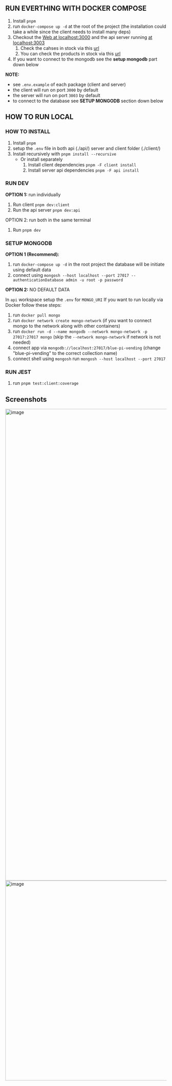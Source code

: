 ## RUN EVERTHING WITH DOCKER COMPOSE

1. Install `pnpm`
2. run `docker-compose up -d` at the root of the project (the installation could take a while since the client needs to install many deps)
3. Checkout the [Web at localhost:3000](http://localhost:3000) and the api server running [at localhost:3003](http://localhost:3003)
   1. Check the cahses in stock via this [url](http://localhost:3003/api/cashes)
   2. You can check the products in stock via this [url](http://localhost:3003/api/products)
4. If you want to connect to the mongodb see the **setup mongodb** part down below

**NOTE:**

- see `.env.example` of each package (client and server)
- the client will run on port `3000` by default
- the server will run on port `3003` by default
- to connect to the database see **SETUP MONGODB** section down below

## HOW TO RUN LOCAL

### HOW TO INSTALL

1. Install `pnpm`
2. setup the `.env` file in both api (./api/) server and client folder (./client/)
3. Install recursively with `pnpm install --recursive`
   - Or install separately
     1. Install client dependencies `pnpm -F client install`
     2. Install server api dependencies `pnpm -F api install`

### RUN DEV

**OPTION 1:** run individually

1. Run client `pnpm dev:client`
2. Run the api server `pnpm dev:api`

OPTION 2: run both in the same terminal

1. Run `pnpm dev`

### SETUP MONGODB

**OPTION 1 (Recommend):**

1. run `docker-compose up -d` in the root project the database will be initiate using default data
2. connect using `mongosh --host localhost --port 27017 --authenticationDatabase admin -u root -p password`

**OPTION 2:** NO DEFAULT DATA

In `api` workspace setup the `.env` for `MONGO_URI` If you want to run locally via Docker follow these steps:

1. run `docker pull mongo`
2. run `docker network create mongo-network` (if you want to connect mongo to the network along with other containers)
3. run `docker run -d --name mongodb --network mongo-network -p 27017:27017 mongo` (skip the `--network mongo-network` if network is not needed)
4. connect app via `mongodb://localhost:27017/blue-pi-vending` (change "blue-pi-vending" to the correct collection name)
5. connect shell using `mongosh` run `mongosh --host localhost --port 27017`

### RUN JEST

1. run `pnpm test:client:coverage`

## Screenshots
<img width="1469" alt="image" src="https://github.com/doubleun/blue-pi-test/assets/84143891/b9af362d-1700-4983-9c72-fb13f7ae4cc7">
<img width="623" alt="image" src="https://github.com/doubleun/blue-pi-test/assets/84143891/db05f7ba-ab0b-4e33-a96f-0f212070361f">

